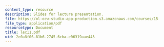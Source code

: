 ```yaml
---
content_type: resource
description: Slides for lecture presentation.
file: https://ol-ocw-studio-app-production.s3.amazonaws.com/courses/15-511-financial-accounting-summer-2004/2e0a8f0681b627456cbae06319aae443_lec11.pdf
file_type: application/pdf
resourcetype: Document
title: lec11.pdf
uid: 2e0a8f06-81b6-2745-6cba-e06319aae443
---
```

